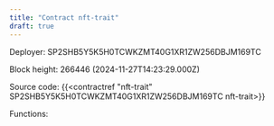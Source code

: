 ```yaml
---
title: "Contract nft-trait"
draft: true
---
```

Deployer: SP2SHB5Y5K5H0TCWKZMT40G1XR1ZW256DBJM169TC


 



Block height: 266446 (2024-11-27T14:23:29.000Z)

Source code: {{<contractref "nft-trait" SP2SHB5Y5K5H0TCWKZMT40G1XR1ZW256DBJM169TC nft-trait>}}

Functions:



